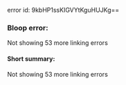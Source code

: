 error id: 9kbHP1ssKIGVYtKguHUJKg==
### Bloop error:

Not showing 53 more linking errors
#### Short summary: 

Not showing 53 more linking errors